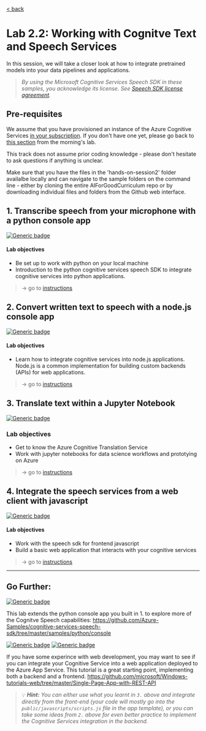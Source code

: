 [< back](../Lab2.md#The-Plan-for-the-Day)

# Lab 2.2: Working with Cognitve Text and Speech Services

In this session, we will take a closer look at how to integrate pretrained models into your data pipelines and applications.

>*By using the Microsoft Cognitive Services Speech SDK in these samples, you acknowledge its license. See [Speech SDK license agreement](https://docs.microsoft.com/azure/cognitive-services/speech-service/license).*

## Pre-requisites
We assume that you have provisioned an instance of the Azure Cognitive Services <u>in your subscription</u>. If you don't have one yet, please go back to [this section](../hands-on-session1/lab2-1-guide.md#2-provision-your-own-cognitive-services-instances) from the morning's lab.

This track does not assume prior coding knowledge - please don't hesitate to ask questions if anything is unclear.

Make sure that you have the files in the 'hands-on-session2' folder availalbe locally and can navigate to the sample folders on the command line - either by cloning the entire AIForGoodCurriculum repo or by downloading individual files and folders from the Github web interface. 

## 1. Transcribe speech from your microphone with a python console app
[![Generic badge](https://img.shields.io/badge/mode-python-BLUE.svg)](https://shields.io/)

#### Lab objectives
- Be set up to work with python on your local machine
- Introduction to the python cognitive services speech SDK to integrate cognitive services into python applications.

> -> go to [instructions](python_sample/README.md)


## 2. Convert written text to speech with a node.js console app
[![Generic badge](https://img.shields.io/badge/mode-nodejs-GREEN.svg)](https://shields.io/)

#### Lab objectives
- Learn how to integrate cognitive services into node.js applications. Node.js is a common implementation for building custom backends (APIs) for web applications. 

> -> go to [instructions](node_sample_tts/README.md)


## 3. Translate text within a Jupyter Notebook
[![Generic badge](https://img.shields.io/badge/mode-python-BLUE.svg)](https://shields.io/)

### Lab objectives
- Get to know the Azure Cognitive Translation Service
- Work with jupyter notebooks for data science workflows and prototying on Azure

> -> go to [instructions](nb_sample/README.md)


## 4. Integrate the speech services from a web client with javascript
[![Generic badge](https://img.shields.io/badge/mode-javascript-YELLOW.svg)](https://shields.io/)

#### Lab objectives
- Work with the speech sdk for frontend javascript
- Build a basic web application that interacts with your cognitive services

> -> go to [instructions](js_sample_stt/README.md)



<hr>


## Go Further:
[![Generic badge](https://img.shields.io/badge/mode-python-BLUE.svg)](https://shields.io/)

This lab extends the python console app you built in 1. to explore more of the Cognitve Speech capabilities:
https://github.com/Azure-Samples/cognitive-services-speech-sdk/tree/master/samples/python/console


[![Generic badge](https://img.shields.io/badge/mode-nodejs-GREEN.svg)](https://shields.io/)
[![Generic badge](https://img.shields.io/badge/mode-javascript-YELLOW.svg)](https://shields.io/)

If you have some experince with web development, you may want to see if you can integrate your Cognitive Service into a web application deployed to the Azure App Service. 
This tutorial is a great starting point, implementing both a backend and a frontend. 
https://github.com/microsoft/Windows-tutorials-web/tree/master/Single-Page-App-with-REST-API 

> 💡 ***Hint:*** *You can either use what you learnt in `3.` above and integrate directly from the front-end (your code will mostly go into the `public/javascripts/scripts.js` file in the app template), or you can take some ideas from `2.` above for even better practice to implement the Cognitive Services integration in the backend.*

